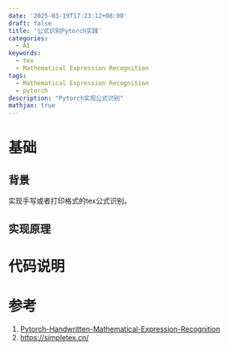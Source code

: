 ```yaml
---
date: '2025-03-19T17:23:12+08:00'
draft: false
title: '公式识别Pytorch实践'
categories:
  - AI
keywords:
  - tex
  - Mathematical Expression Recognition
tags:
  - Mathematical Expression Recognition
  - pytorch
description: "Pytorch实现公式识别"
mathjax: true
---
```


# 基础

## 背景

实现手写或者打印格式的tex公式识别。

## 实现原理

# 代码说明


# 参考

1. [Pytorch-Handwritten-Mathematical-Expression-Recognition](https://github.com/whywhs/Pytorch-Handwritten-Mathematical-Expression-Recognition)
2. https://simpletex.cn/
